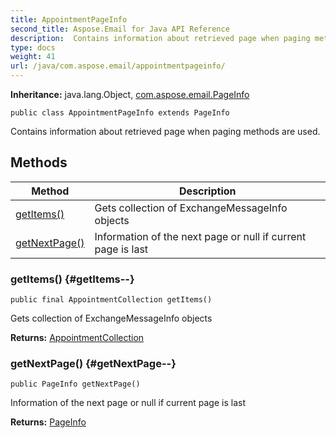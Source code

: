 ```yaml
---
title: AppointmentPageInfo
second_title: Aspose.Email for Java API Reference
description:  Contains information about retrieved page when paging methods are used.
type: docs
weight: 41
url: /java/com.aspose.email/appointmentpageinfo/
---
```

**Inheritance:**
java.lang.Object, [com.aspose.email.PageInfo](../../com.aspose.email/pageinfo)
```
public class AppointmentPageInfo extends PageInfo
```

Contains information about retrieved page when paging methods are used.
## Methods

| Method | Description |
| --- | --- |
| [getItems()](#getItems--) | Gets collection of ExchangeMessageInfo objects |
| [getNextPage()](#getNextPage--) | Information of the next page or null if current page is last |
### getItems() {#getItems--}
```
public final AppointmentCollection getItems()
```


Gets collection of ExchangeMessageInfo objects

**Returns:**
[AppointmentCollection](../../com.aspose.email/appointmentcollection)
### getNextPage() {#getNextPage--}
```
public PageInfo getNextPage()
```


Information of the next page or null if current page is last

**Returns:**
[PageInfo](../../com.aspose.email/pageinfo)
